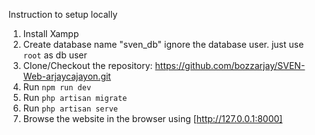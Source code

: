 Instruction to setup locally
1. Install Xampp 
2. Create database name "sven_db" ignore the database user. just use `root` as db user
3. Clone/Checkout the repository: https://github.com/bozzarjay/SVEN-Web-arjaycajayon.git
4. Run `npm run dev`
5. Run `php artisan migrate`
6. Run `php artisan serve`
7. Browse the website in the browser using [http://127.0.0.1:8000]